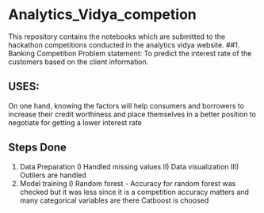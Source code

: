 # Analytics_Vidya_competion
This repository contains the notebooks which are submitted to the hackathon competitions conducted in the analytics vidya website.
##1. Banking Competition 
Problem statement: To predict the interest rate of the customers based on the client information. 
## USES:
On one hand, knowing the factors will help consumers and borrowers to increase their credit worthiness and place themselves in a better position to negotiate for getting a lower interest rate
## Steps Done 
1. Data Preparation
  I) Handled missing values
  II) Data visualization
  III) Outliers are handled
2. Model training 
   I) Random forest - Accuracy for random forest was checked but it was less since it is a competition accuracy matters and many categorical variables are there 
   Catboost is choosed

